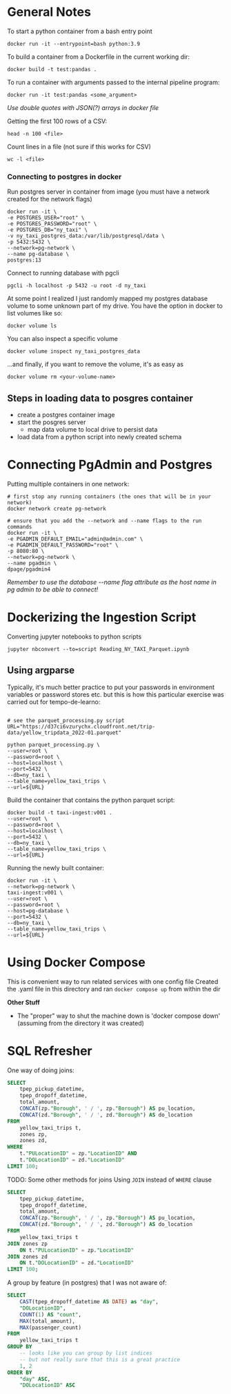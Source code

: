# General Notes

To start a python container from a bash entry point
```
docker run -it --entrypoint=bash python:3.9
```

To build a container from a Dockerfile in the current working dir:
```
docker build -t test:pandas .
```

To run a container with arguments passed to the internal pipeline program:
```
docker run -it test:pandas <some_argument>
```

*Use double quotes with JSON(?) arrays in docker file*

Getting the first 100 rows of a CSV:
```
head -n 100 <file>
```

Count lines in a file (not sure if this works for CSV)
```
wc -l <file>
```

### Connecting to postgres in docker

Run postgres server in container from image (you must have a network created for the network flags)
```
docker run -it \
-e POSTGRES_USER="root" \
-e POSTGRES_PASSWORD="root" \
-e POSTGRES_DB="ny_taxi" \
-v ny_taxi_postgres_data:/var/lib/postgresql/data \
-p 5432:5432 \
--network=pg-network \
--name pg-database \
postgres:13
```

Connect to running database with pgcli
```
pgcli -h localhost -p 5432 -u root -d ny_taxi
```

At some point I realized I just randomly mapped my postgres database volume to
some unknown part of my drive. You have the option in docker to list volumes like so:
```
docker volume ls
```

You can also inspect a specific volume
```
docker volume inspect ny_taxi_postgres_data
```

...and finally, if you want to remove the volume, it's as easy as
```
docker volume rm <your-volume-name>
```

## Steps in loading data to posgres container
- create a postgres container image
- start the posgres server
    - map data volume to local drive to persist data
- load data from a python script into newly created schema

# Connecting PgAdmin and Postgres
Putting multiple containers in one network:
```
# first stop any running containers (the ones that will be in your network)
docker network create pg-network

# ensure that you add the --network and --name flags to the run commands
docker run -it \
-e PGADMIN_DEFAULT_EMAIL="admin@admin.com" \
-e PGADMIN_DEFAULT_PASSWORD="root" \
-p 8080:80 \
--network=pg-network \
--name pgadmin \
dpage/pgadmin4
```

*Remember to use the database --name flag attribute as the host name in pg admin to be able to connect!*

# Dockerizing the Ingestion Script
Converting jupyter notebooks to python scripts
```
jupyter nbconvert --to=script Reading_NY_TAXI_Parquet.ipynb
```

## Using argparse
Typically, it's much better practice to put your passwords in environment variables or password stores etc. but this is how this particular exercise was carried out for tempo-de-learno:
```

# see the parquet_processing.py script
URL="https://d37ci6vzurychx.cloudfront.net/trip-data/yellow_tripdata_2022-01.parquet"

python parquet_processing.py \
--user=root \
--password=root \
--host=localhost \
--port=5432 \
--db=ny_taxi \
--table_name=yellow_taxi_trips \
--url=${URL}

```

Build the container that contains the python parquet script:
```
docker build -t taxi-ingest:v001 .
--user=root \
--password=root \
--host=localhost \
--port=5432 \
--db=ny_taxi \
--table_name=yellow_taxi_trips \
--url=${URL}
```

Running the newly built container:
```
docker run -it \
--network=pg-network \
taxi-ingest:v001 \
--user=root \
--password=root \
--host=pg-database \
--port=5432 \
--db=ny_taxi \
--table_name=yellow_taxi_trips \
--url=${URL}
```

# Using Docker Compose
This is convenient way to run related services with one config file
Created the .yaml file in this directory and ran `docker compose up` from within the dir

**Other Stuff**
- The "proper" way to shut the machine down is 'docker compose down' (assuming from the directory it was created)


# SQL Refresher
One way of doing joins:

```SQL
SELECT
    tpep_pickup_datetime,
    tpep_dropoff_datetime,
    total_amount,
    CONCAT(zp."Borough", ' / ', zp."Borough") AS pu_location,
    CONCAT(zd."Borough", ' / ', zd."Borough") AS do_location
FROM
    yellow_taxi_trips t,
    zones zp,
    zones zd,
WHERE
    t."PULocationID" = zp."LocationID" AND
    t."DOLocationID" = zd."LocationID"
LIMIT 100;
```

TODO: Some other methods for joins
Using `JOIN` instead of `WHERE` clause

```SQL
SELECT
    tpep_pickup_datetime,
    tpep_dropoff_datetime,
    total_amount,
    CONCAT(zp."Borough", ' / ', zp."Borough") AS pu_location,
    CONCAT(zd."Borough", ' / ', zd."Borough") AS do_location
FROM
    yellow_taxi_trips t
JOIN zones zp
	ON t."PULocationID" = zp."LocationID"
JOIN zones zd
    ON t."DOLocationID" = zd."LocationID"
LIMIT 100;
```

A group by feature (in postgres) that I was not aware of:
```SQL
SELECT
    CAST(tpep_dropoff_datetime AS DATE) as "day",
    "DOLocationID",
    COUNT(1) AS "count",
    MAX(total_amount),
    MAX(passenger_count)
FROM
    yellow_taxi_trips t
GROUP BY
    -- looks like you can group by list indices
    -- but not really sure that this is a great practice
    1, 2  
ORDER BY
    "day" ASC,
    "DOLocationID" ASC
```

